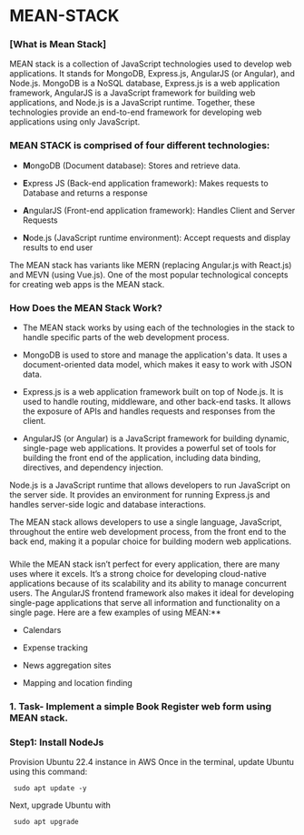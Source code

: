 # MEAN-STACK



###  [What is Mean Stack]
MEAN stack is a collection of JavaScript technologies used to develop web applications. It stands for MongoDB, Express.js, AngularJS (or Angular), and Node.js. MongoDB is a NoSQL database, Express.js is a web application framework, AngularJS is a JavaScript framework for building web applications, and Node.js is a JavaScript runtime. Together, these technologies provide an end-to-end framework for developing web applications using only JavaScript.


###  MEAN STACK is comprised of four different technologies:
*   **M**ongoDB (Document database): Stores and retrieve data.
    
*   **E**xpress JS (Back-end application framework): Makes requests to Database and returns a response
    
*   **A**ngularJS (Front-end application framework): Handles Client and Server Requests
    
*   **N**ode.js (JavaScript runtime environment): Accept requests and display results to end user
    

The MEAN stack has variants like MERN (replacing Angular.js with React.js) and MEVN (using Vue.js). One of the most popular technological concepts for creating web apps is the MEAN stack.


###  How Does the MEAN Stack Work?
*   The MEAN stack works by using each of the technologies in the stack to handle specific parts of the web development process.
    

*   MongoDB is used to store and manage the application's data. It uses a document-oriented data model, which makes it easy to work with JSON data.
    
*   Express.js is a web application framework built on top of Node.js. It is used to handle routing, middleware, and other back-end tasks. It allows the exposure of APIs and handles requests and responses from the client.
    
*   AngularJS (or Angular) is a JavaScript framework for building dynamic, single-page web applications. It provides a powerful set of tools for building the front end of the application, including data binding, directives, and dependency injection.
    

Node.js is a JavaScript runtime that allows developers to run JavaScript on the server side. It provides an environment for running Express.js and handles server-side logic and database interactions.

The MEAN stack allows developers to use a single language, JavaScript, throughout the entire web development process, from the front end to the back end, making it a popular choice for building modern web applications.


###  
While the MEAN stack isn’t perfect for every application, there are many uses where it excels. It’s a strong choice for developing cloud-native applications because of its scalability and its ability to manage concurrent users. 
The AngularJS frontend framework also makes it ideal for developing single-page applications that serve all information and functionality on a single page. Here are a few examples of using MEAN:**

*   Calendars
    
*   Expense tracking
    
*   News aggregation sites
    
*   Mapping and location finding


### 1. Task- Implement a simple Book Register web form using MEAN stack.


### Step1: Install NodeJs

Provision Ubuntu 22.4 instance in AWS
Once in the terminal, update Ubuntu using this command:
```
 sudo apt update -y
```
Next, upgrade Ubuntu with
```
 sudo apt upgrade